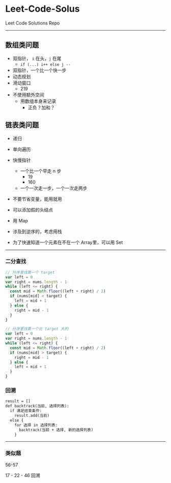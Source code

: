 # Leet-Code-Solus

Leet Code Solutions Repo

---

## 数组类问题

- 双指针， `i` 在头，`j` 在尾
  - `if (...) i++ else j --`
- 双指针，一个比一个快一步
- 动态规划
- 滑动窗口
  - 219
- 不使用额外空间
  - 用数组本身来记录
    - 正负？加和？

## 链表类问题

- 递归
- 单向遍历
- 快慢指针
  - 一个比一个早走 n 步
    - 19
    - 160
  - 一个一次走一步，一个一次走两步
- 不要节省变量，能用就用
- 可以添加假的头结点
- 用 Map

- 涉及到逆序的，考虑用栈

- 为了快速知道一个元素在不在一个 Array里，可以用 Set

---

### 二分查找

```js
// 升序里找第一个 target
var left = 0
var right = nums.length - 1
while (left <= right) {
  const mid = Math.floor((left + right) / 2)
  if (nums[mid] < target) {
    left = mid + 1
  } else {
    right = mid - 1
  }
}
```

```js
// 升序里找第一个比 target 大的
var left = 0
var right = nums.length - 1
while (left <= right) {
  const mid = Math.floor((left + right) / 2)
  if (nums[mid] > target) {
    right = mid - 1
  } else {
    left = mid + 1
  }
}
```

### 回溯

```md
result = []
def backtrack(当前, 选择列表):
  if 满足结束条件:
    result.add(当前)
  else {
    for 选择 in 选择列表:
      backtrack(当前 + 选择, 新的选择列表)
    }
```

---

### 类似题

56-57

17 - 22 - 46 回溯

